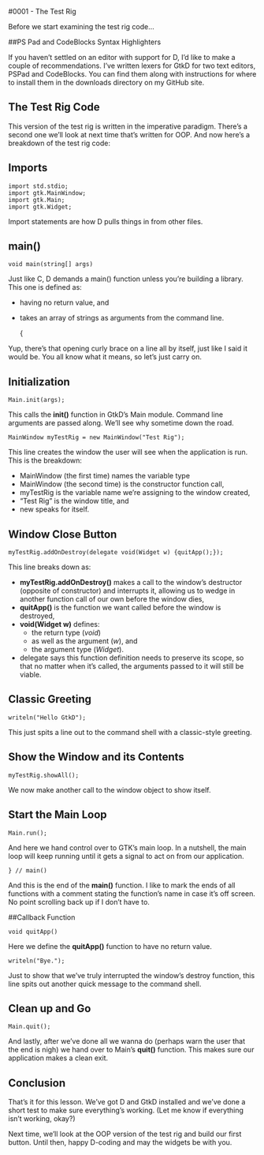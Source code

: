 #0001 - The Test Rig

Before we start examining the test rig code…

##PS Pad and CodeBlocks Syntax Highlighters

If you haven’t settled on an editor with support for D, I’d like to make a couple of recommendations. I’ve written lexers for GtkD for two text editors, PSPad and CodeBlocks. You can find them along with instructions for where to install them in the downloads directory on my GitHub site.

## The Test Rig Code
This version of the test rig is written in the imperative paradigm. There’s a second one we’ll look at next time that’s written for OOP. And now here’s a breakdown of the test rig code:

## Imports

	import std.stdio;
	import gtk.MainWindow;
	import gtk.Main;
	import gtk.Widget;

Import statements are how D pulls things in from other files.

## main()

	void main(string[] args)

Just like C, D demands a main() function unless you’re building a library. This one is defined as:

- having no return value, and
- takes an array of strings as arguments from the command line.

	
	{
	

Yup, there’s that opening curly brace on a line all by itself, just like I said it would be. You all know what it means, so let’s just carry on.

## Initialization

	Main.init(args);

This calls the **init()** function in GtkD’s Main module. Command line arguments are passed along. We’ll see why sometime down the road.

	MainWindow myTestRig = new MainWindow("Test Rig");

This line creates the window the user will see when the application is run. This is the breakdown:

- MainWindow (the first time) names the variable type
- MainWindow (the second time) is the constructor function call,
- myTestRig is the variable name we’re assigning to the window created,
- “Test Rig” is the window title, and
- new speaks for itself.

## Window Close Button
	myTestRig.addOnDestroy(delegate void(Widget w) {quitApp();});

This line breaks down as:

- **myTestRig.addOnDestroy()** makes a call to the window’s destructor (opposite of constructor) and interrupts it, allowing us to wedge in another function call of our own before the window dies,
- **quitApp()** is the function we want called before the window is destroyed,
- **void(Widget w)** defines:
	- the return type (*void*)
	- as well as the argument (*w*), and
	- the argument type (*Widget*).
- delegate says this function definition needs to preserve its scope, so that no matter when it’s called, the arguments passed to it will still be viable.

## Classic Greeting
	writeln("Hello GtkD");

This just spits a line out to the command shell with a classic-style greeting.

## Show the Window and its Contents

	myTestRig.showAll();

We now make another call to the window object to show itself.

## Start the Main Loop		
	Main.run();

And here we hand control over to GTK’s main loop. In a nutshell, the main loop will keep running until it gets a signal to act on from our application.
	
	} // main()

And this is the end of the **main()** function. I like to mark the ends of all functions with a comment stating the function’s name in case it’s off screen. No point scrolling back up if I don’t have to.

##Callback Function

	void quitApp()

Here we define the **quitApp()** function to have no return value.

	writeln("Bye.");

Just to show that we’ve truly interrupted the window’s destroy function, this line spits out another quick message to the command shell.

## Clean up and Go

	Main.quit();

And lastly, after we’ve done all we wanna do (perhaps warn the user that the end is nigh) we hand over to Main’s **quit()** function. This makes sure our application makes a clean exit.

## Conclusion

That’s it for this lesson. We’ve got D and GtkD installed and we’ve done a short test to make sure everything’s working. (Let me know if everything isn’t working, okay?)

Next time, we’ll look at the OOP version of the test rig and build our first button. Until then, happy D-coding and may the widgets be with you.

